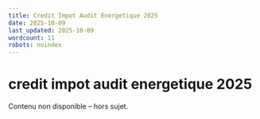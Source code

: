 ```yaml
---
title: Credit Impot Audit Energetique 2025
date: 2025-10-09
last_updated: 2025-10-09
wordcount: 11
robots: noindex
---
```


# credit impot audit energetique 2025

Contenu non disponible – hors sujet.